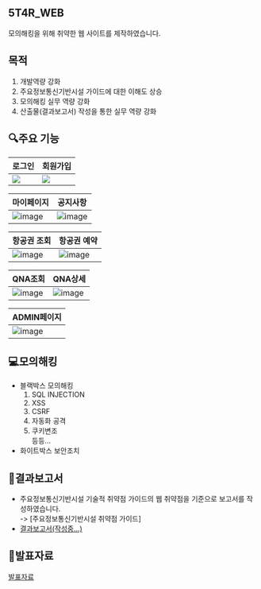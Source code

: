 ## 5T4R_WEB
모의해킹을 위해 취약한 웹 사이트를 제작하였습니다.

## 목적
1. 개발역량 강화
2. 주요정보통신기반시설 가이드에 대한 이해도 상승
3. 모의해킹 실무 역량 강화
4. 산출물(결과보고서) 작성을 통한 실무 역량 강화

## 🔍주요 기능

| 로그인 | 회원가입 |
|--------|----------|
| ![](https://github.com/wjdgus06/5T4R_WEB/assets/63927229/a4676910-3bbc-4744-862e-1c0844f8a794) | ![](https://github.com/wjdgus06/5T4R_WEB/assets/63927229/a2d60138-25e8-4361-b7dc-75941e989447) |


| 마이페이지 | 공지사항 |
|------------|----------|
|![image](https://github.com/wjdgus06/5T4R_WEB/assets/63927229/bb389ab8-01a3-484d-9fb8-358a37ec062f) | ![image](https://github.com/wjdgus06/5T4R_WEB/assets/63927229/6093a94d-1f90-4333-8648-d0e7c2f72a27) |


|항공권 조회| 항공권 예약|
|----------|------------|
| ![image](https://github.com/wjdgus06/5T4R_WEB/assets/63927229/20bb2ee6-488b-4fac-bece-044358e5dcc2) | ![image](https://github.com/wjdgus06/5T4R_WEB/assets/63927229/993c7080-ca63-4ab2-b4bc-6c71efcbb20d) |



|QNA조회|QNA상세|
|-------|-------|
| ![image](https://github.com/wjdgus06/5T4R_WEB/assets/63927229/f8b561a8-d985-42c2-8811-349a2f9281de) | ![image](https://github.com/wjdgus06/5T4R_WEB/assets/63927229/1b124700-7798-4b86-8a99-12cc1fa34c65)

|ADMIN페이지|
|-----------|
| ![image](https://github.com/wjdgus06/5T4R_WEB/assets/63927229/7aa98276-8bea-4d41-9b36-28ea8b44953c) |

## 💻모의해킹
- 블랙박스 모의해킹
  1. SQL INJECTION
  2. XSS
  3. CSRF
  4. 자동화 공격
  5. 쿠키변조
     <br>등등...
- 화이트박스 보안조치
   
## 📑결과보고서
- 주요정보통신기반시설 기술적 취약점 가이드의 웹 취약점을 기준으로 보고서를 작성하였습니다.<br>
  -> [주요정보통신기반시설 취약점 가이드]
- [결과보고서(작성중...)](https://onedrive.live.com/view.aspx?resid=12292B38C6B97DAF!10239&authkey=!AN4lrLFyY0jvQHI)
## 📢발표자료
[발표자료](https://github.com/user-attachments/files/15788016/default.pdf)


